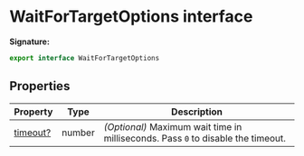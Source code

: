 # WaitForTargetOptions interface

**Signature:**

```typescript
export interface WaitForTargetOptions
```

## Properties

| Property                                                | Type   | Description                                                                                      |
| ------------------------------------------------------- | ------ | ------------------------------------------------------------------------------------------------ |
| [timeout?](./puppeteer.waitfortargetoptions.timeout.md) | number | <i>(Optional)</i> Maximum wait time in milliseconds. Pass <code>0</code> to disable the timeout. |

